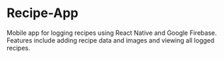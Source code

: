 # Recipe-App
Mobile app for logging recipes using React Native and Google Firebase. Features include adding recipe data and images and viewing all logged recipes.
